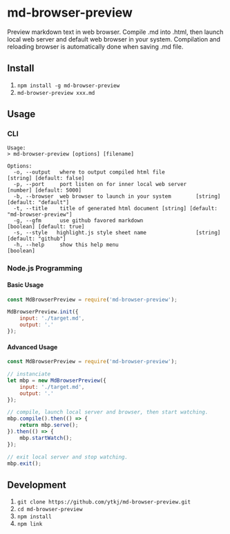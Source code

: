 # md-browser-preview

Preview markdown text in web browser.
Compile .md into .html, then launch local web server and default web browser in your system.
Compilation and reloading browser is automatically done when saving .md file.

## Install

1. `npm install -g md-browser-preview`
1. `md-browser-preview xxx.md`

## Usage

### CLI

    Usage:
    > md-browser-preview [options] [filename]

    Options:
      -o, --output   where to output compiled html file              [string] [default: false]
      -p, --port     port listen on for inner local web server        [number] [default: 5000]
      -b, --browser  web browser to launch in your system        [string] [default: "default"]
      -t, --title    title of generated html document [string] [default: "md-browser-preview"]
      -g, --gfm      use github favored markdown                     [boolean] [default: true]
      -s, --style   highlight.js style sheet name                [string] [default: "github"]
      -h, --help     show this help menu                                             [boolean]

### Node.js Programming

#### Basic Usage

```javascript
const MdBrowserPreview = require('md-browser-preview');

MdBrowserPreview.init({
    input: './target.md',
    output: '.'
});
```

#### Advanced Usage

```javascript
const MdBrowserPreview = require('md-browser-preview');

// instanciate
let mbp = new MdBrowserPreview({
    input: './target.md',
    output: '.'
});

// compile, launch local server and browser, then start watching.
mbp.compile().then(() => {
    return mbp.serve();
}).then(() => {
    mbp.startWatch();
});

// exit local server and stop watching.
mbp.exit();
```

## Development

1. `git clone https://github.com/ytkj/md-browser-preview.git`
1. `cd md-browser-preview`
1. `npm install`
1. `npm link`
